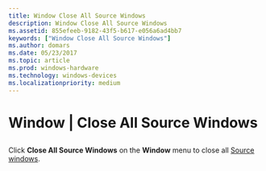 ```yaml
---
title: Window Close All Source Windows
description: Window Close All Source Windows
ms.assetid: 855efeeb-9182-43f5-b617-e056a6ad4bb7
keywords: ["Window Close All Source Windows"]
ms.author: domars
ms.date: 05/23/2017
ms.topic: article
ms.prod: windows-hardware
ms.technology: windows-devices
ms.localizationpriority: medium
---
```


# Window | Close All Source Windows


## <span id="ddk_window_close_all_source_windows_dbg"></span><span id="DDK_WINDOW_CLOSE_ALL_SOURCE_WINDOWS_DBG"></span>


Click **Close All Source Windows** on the **Window** menu to close all [Source windows](source-window.md).

 

 





